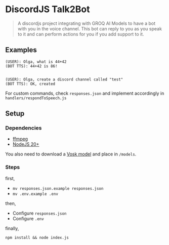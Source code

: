 # DiscordJS Talk2Bot


> A discordjs project integrating with GROQ AI Models to have a bot with you in the voice
> channel. This bot can reply to you as you speak to it and can perform actions for you if you
> add support to it.


## Examples

```
(USER): Olga, what is 44+42
(BOT TTS): 44+42 is 86!


(USER): Olga, create a discord channel called "test"
(BOT TTS): OK, created

```

For custom commands, check `responses.json` and implement accordingly in `handlers/respondToSpeech.js`

## Setup

### Dependencies


* [ffmpeg](https://gyan.dev/ffmpeg/builds/)
* [NodeJS 20+](https://nodejs.org/en)

You also need to download a [Vosk model](https://alphacephei.com/vosk/models) and place in `/models`.


### Steps

first,

* `mv responses.json.example responses.json`
* `mv .env.example .env`

then,

* Configure `responses.json`
* Configure `.env` 

finally,

`npm install && node index.js`
